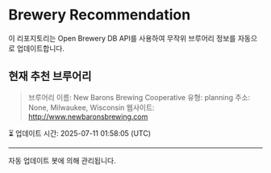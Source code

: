 # Brewery Recommendation

이 리포지토리는 Open Brewery DB API를 사용하여 무작위 브루어리 정보를 자동으로 업데이트합니다.

## 현재 추천 브루어리
> 브루어리 이름: New Barons Brewing Cooperative
유형: planning
주소: None, Milwaukee, Wisconsin
웹사이트: http://www.newbaronsbrewing.com

⏳ 업데이트 시간: 2025-07-11 01:58:05 (UTC)

---
자동 업데이트 봇에 의해 관리됩니다.